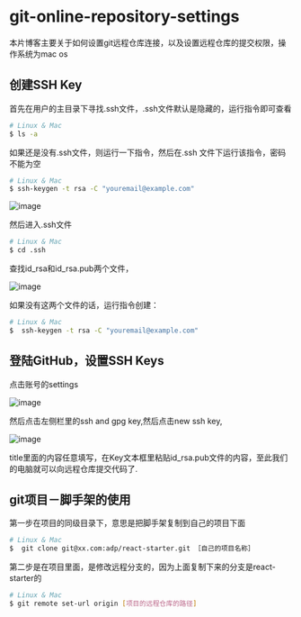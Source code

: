 # git-online-repository-settings

本片博客主要关于如何设置git远程仓库连接，以及设置远程仓库的提交权限，操作系统为mac os

## 创建SSH Key

首先在用户的主目录下寻找.ssh文件，.ssh文件默认是隐藏的，运行指令即可查看

```bash
# Linux & Mac
$ ls -a
```

如果还是没有.ssh文件，则运行一下指令，然后在.ssh 文件下运行该指令，密码不能为空

```bash
# Linux & Mac
$ ssh-keygen -t rsa -C "youremail@example.com"
```

![image](https://github.com/cq5282000/git-online-repository-settings/blob/master/images/ls-a.png)

然后进入.ssh文件

```bash
# Linux & Mac
$ cd .ssh 
```

查找id_rsa和id_rsa.pub两个文件，

![image](https://github.com/cq5282000/git-online-repository-settings/blob/master/images/id_rsa.png)

如果没有这两个文件的话，运行指令创建：

```bash
# Linux & Mac
$  ssh-keygen -t rsa -C "youremail@example.com"
```

## 登陆GitHub，设置SSH Keys

点击账号的settings

![image](https://github.com/cq5282000/git-online-repository-settings/blob/master/images/settings.png)

然后点击左侧栏里的ssh and gpg key,然后点击new ssh key,

![image](https://github.com/cq5282000/git-online-repository-settings/blob/master/images/ssh_key.png)

title里面的内容任意填写，在Key文本框里粘贴id_rsa.pub文件的内容，至此我们的电脑就可以向远程仓库提交代码了.

## git项目－脚手架的使用

第一步在项目的同级目录下，意思是把脚手架复制到自己的项目下面

```bash
# Linux & Mac
$  git clone git@xx.com:adp/react-starter.git ［自己的项目名称］
```

第二步是在项目里面，是修改远程分支的，因为上面复制下来的分支是react-starter的

```bash
# Linux & Mac
$ git remote set-url origin [项目的远程仓库的路径]
```
